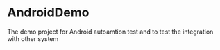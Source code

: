 # AndroidDemo
The demo project for Android autoamtion test and to test the integration with other system
